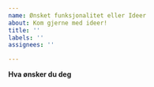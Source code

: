 ```yaml
---
name: Ønsket funksjonalitet eller Ideer
about: Kom gjerne med ideer!
title: ''
labels: ''
assignees: ''

---
```


**Hva ønsker du deg**

